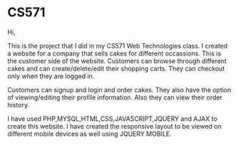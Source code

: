CS571
=====
Hi,

This is the project that I did in my CS571 Web Technologies class. 
I created a website for a company that sells cakes for different occassions. 
This is the customer side of the website. Customers can browse through different cakes and can create/delete/edit their shopping carts. They can checkout only when they are logged in.

Customers can signup and login and order cakes. They also have the option of viewing/editing their profile information. Also they can view their order history.

I have used PHP,MYSQL,HTML,CSS,JAVASCRIPT,JQUERY and AJAX to create this website. I have created the responsive layout to be viewed on different mobile devices as well using JQUERY MOBILE. 
